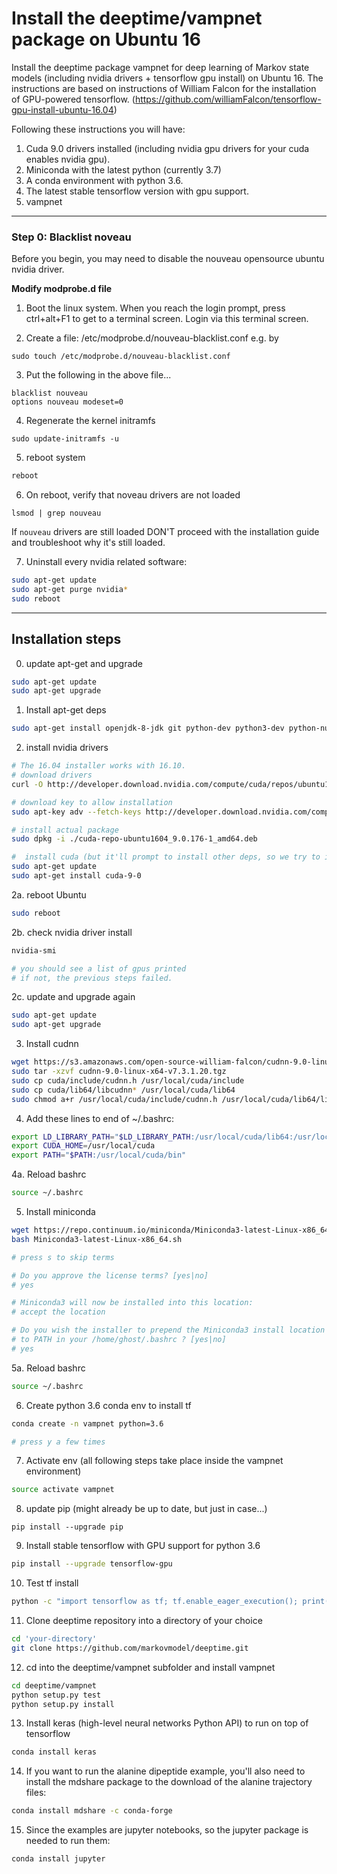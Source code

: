 # Install the deeptime/vampnet package on Ubuntu 16
Install the deeptime package vampnet for deep learning of Markov state models (including nvidia drivers + tensorflow gpu install) on Ubuntu 16.
The instructions are based on instructions of William Falcon for the installation of GPU-powered tensorflow.
(https://github.com/williamFalcon/tensorflow-gpu-install-ubuntu-16.04)

Following these instructions you will have:

1. Cuda 9.0 drivers installed (including nvidia gpu drivers for your cuda enables nvidia gpu).
2. Miniconda with the latest python (currently 3.7)
3. A conda environment with python 3.6.    
4. The latest stable tensorflow version with gpu support.
5. vampnet

---   
### Step 0: Blacklist noveau     
Before you begin, you may need to disable the nouveau opensource ubuntu nvidia driver.

**Modify modprobe.d file**
1. Boot the linux system. When you reach the login prompt, press ctrl+alt+F1 to get to a terminal screen. Login via this terminal screen.

2. Create a file: /etc/modprobe.d/nouveau-blacklist.conf e.g. by 
```
sudo touch /etc/modprobe.d/nouveau-blacklist.conf
```
3.  Put the following in the above file...
```
blacklist nouveau
options nouveau modeset=0
```
4. Regenerate the kernel initramfs
```
sudo update-initramfs -u
```
5. reboot system   
```bash
reboot
```   
    
6. On reboot, verify that noveau drivers are not loaded   
```
lsmod | grep nouveau
```

If `nouveau` drivers are still loaded DON'T proceed with the installation guide and troubleshoot why it's still loaded.    
 
7. Uninstall every nvidia related software:   
```bash 
sudo apt-get update
sudo apt-get purge nvidia*  
sudo reboot   
```   

---   
## Installation steps     


0. update apt-get and upgrade  
``` bash 
sudo apt-get update
sudo apt-get upgrade
```
   
1. Install apt-get deps  
``` bash
sudo apt-get install openjdk-8-jdk git python-dev python3-dev python-numpy python3-numpy build-essential python-pip python3-pip python-virtualenv swig python-wheel libcurl3-dev curl   
```

2. install nvidia drivers 
``` bash
# The 16.04 installer works with 16.10.
# download drivers
curl -O http://developer.download.nvidia.com/compute/cuda/repos/ubuntu1604/x86_64/cuda-repo-ubuntu1604_9.0.176-1_amd64.deb

# download key to allow installation
sudo apt-key adv --fetch-keys http://developer.download.nvidia.com/compute/cuda/repos/ubuntu1604/x86_64/7fa2af80.pub

# install actual package
sudo dpkg -i ./cuda-repo-ubuntu1604_9.0.176-1_amd64.deb

#  install cuda (but it'll prompt to install other deps, so we try to install twice with a dep update in between)
sudo apt-get update
sudo apt-get install cuda-9-0   
```    

2a. reboot Ubuntu
``` bash
sudo reboot
```    

2b. check nvidia driver install 
``` bash
nvidia-smi   

# you should see a list of gpus printed    
# if not, the previous steps failed.   
``` 

2c. update and upgrade again
``` bash 
sudo apt-get update
sudo apt-get upgrade
```

3. Install cudnn 

``` bash
wget https://s3.amazonaws.com/open-source-william-falcon/cudnn-9.0-linux-x64-v7.3.1.20.tgz
sudo tar -xzvf cudnn-9.0-linux-x64-v7.3.1.20.tgz
sudo cp cuda/include/cudnn.h /usr/local/cuda/include
sudo cp cuda/lib64/libcudnn* /usr/local/cuda/lib64
sudo chmod a+r /usr/local/cuda/include/cudnn.h /usr/local/cuda/lib64/libcudnn*
```    

4. Add these lines to end of ~/.bashrc:   
``` bash
export LD_LIBRARY_PATH="$LD_LIBRARY_PATH:/usr/local/cuda/lib64:/usr/local/cuda/extras/CUPTI/lib64"
export CUDA_HOME=/usr/local/cuda
export PATH="$PATH:/usr/local/cuda/bin"
```   

4a. Reload bashrc     
``` bash 
source ~/.bashrc
```   

5. Install miniconda   
``` bash
wget https://repo.continuum.io/miniconda/Miniconda3-latest-Linux-x86_64.sh
bash Miniconda3-latest-Linux-x86_64.sh   

# press s to skip terms   

# Do you approve the license terms? [yes|no]
# yes

# Miniconda3 will now be installed into this location:
# accept the location

# Do you wish the installer to prepend the Miniconda3 install location
# to PATH in your /home/ghost/.bashrc ? [yes|no]
# yes    

```   

5a. Reload bashrc     
``` bash 
source ~/.bashrc
```   

6. Create python 3.6 conda env to install tf   
``` bash
conda create -n vampnet python=3.6

# press y a few times 
```   

7. Activate env (all following steps take place inside the vampnet environment)   
``` bash
source activate vampnet  
```

8. update pip (might already be up to date, but just in case...)
```
pip install --upgrade pip
```

9. Install stable tensorflow with GPU support for python 3.6    
``` bash
pip install --upgrade tensorflow-gpu
``` 

10. Test tf install   

``` bash
python -c "import tensorflow as tf; tf.enable_eager_execution(); print(tf.reduce_sum(tf.random_normal([1000, 1000])))"
```

11. Clone deeptime repository into a directory of your choice
``` bash
cd 'your-directory'
git clone https://github.com/markovmodel/deeptime.git
```

12. cd into the deeptime/vampnet subfolder and install vampnet
``` bash
cd deeptime/vampnet
python setup.py test
python setup.py install
```

13. Install keras (high-level neural networks Python API) to run on top of tensorflow
``` bash
conda install keras
```

14. If you want to run the alanine dipeptide example, you'll also need to install the mdshare package to the download of the alanine trajectory files:
``` bash
conda install mdshare -c conda-forge
```

15. Since the examples are jupyter notebooks, so the jupyter package is needed to run them:
``` bash
conda install jupyter
```
